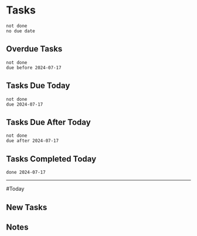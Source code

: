 # Tasks
```tasks
not done
no due date
```
## Overdue Tasks
``` tasks
not done
due before 2024-07-17
```
## Tasks Due Today
```tasks
not done
due 2024-07-17
```
## Tasks Due After Today
```tasks
not done
due after 2024-07-17
```
## Tasks Completed Today
```tasks
done 2024-07-17
```
---
#Today

## New Tasks

## Notes